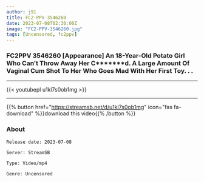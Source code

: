 ```yaml
---
author: j91
title: FC2-PPV-3546260
date: 2023-07-08T02:30:00Z
image: "FC2-PPV-3546260.jpg"
tags: [Uncensored, fc2ppv]
---
```


### FC2PPV 3546260 [Appearance] An 18-Year-Old Potato Girl Who Can’t Throw Away Her C*******d. A Large Amount Of Vaginal Cum Shot To Her Who Goes Mad With Her First Toy. . .
___

{{< youtubepl u1kl7s0ob1mg >}}
___

{{% button href="https://streamsb.net/d/u1kl7s0ob1mg" icon="fas fa-download" %}}download this video{{% /button %}}
### About

`Release date: 2023-07-08`

`Server: StreamSB`

`Type: Video/mp4`

`Genre:	Uncensored`